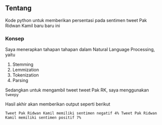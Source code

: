 ## Tentang

Kode python untuk memberikan persentasi pada sentimen tweet Pak Ridwan Kamil baru baru ini

### Konsep

Saya menerapkan tahapan tahapan dalam Natural Language Processing, yaitu
1. Stemming
2. Lemmization
3. Tokenization
4. Parsing

Sedangkan untuk mengambil tweet tweet Pak RK, saya menggunakan `tweepy`

Hasil akhir akan memberikan output seperti berikut

`Tweet Pak Ridwan Kamil memiliki sentimen negatif 4%
Tweet Pak Ridwan Kamil memiliki sentimen positif 7%`